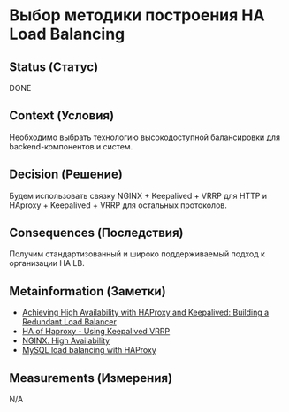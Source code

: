 # Выбор методики построения HA Load Balancing

## Status (Статус)
DONE

## Context (Условия)
Необходимо выбрать технологию высокодоступной балансировки для backend-компонентов и систем.

## Decision (Решение)
Будем использовать связку NGINX + Keepalived + VRRP для HTTP и HAproxy + Keepalived + VRRP для остальных протоколов. 

## Consequences (Последствия)
Получим стандартизованный и широко поддерживаемый подход к организации HA LB.

## Metainformation (Заметки)
* [Achieving High Availability with HAProxy and Keepalived: Building a Redundant Load Balancer](https://sysadmins.co.za/achieving-high-availability-with-haproxy-and-keepalived-building-a-redundant-load-balancer/)
* [HA of Haproxy - Using Keepalived VRRP](https://accelazh.github.io/loadbalance/HA-Of-Haproxy-Using-Keepalived-VRRP)
* [NGINX. High Availability](https://www.nginx.com/products/nginx/high-availability/)
* [MySQL load balancing with HAProxy](https://severalnines.com/resources/whitepapers/mysql-load-balancing-with-haproxy/)

## Measurements (Измерения)
N/A
